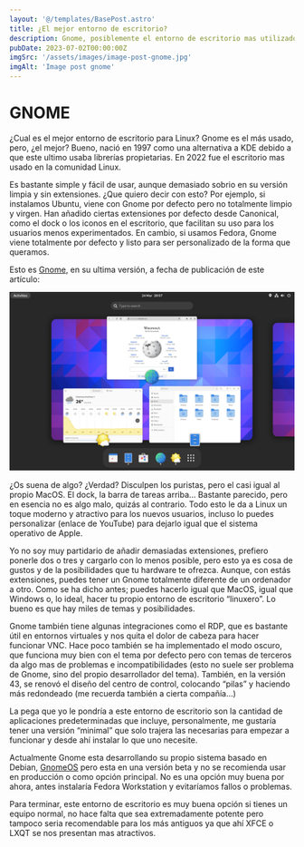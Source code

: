 ```yaml
---
layout: '@/templates/BasePost.astro'
title: ¿El mejor entorno de escritorio?
description: Gnome, posiblemente el entorno de escritorio mas utilizado el linux pero, ¿el mejor?.
pubDate: 2023-07-02T00:00:00Z
imgSrc: '/assets/images/image-post-gnome.jpg'
imgAlt: 'Image post gnome'
---
```

# GNOME

¿Cual es el mejor entorno de escritorio para Linux? Gnome es el más usado, pero, ¿el mejor? Bueno, nació en 1997 como una alternativa a KDE debido a que este ultimo usaba librerías propietarias.  En 2022 fue el escritorio mas usado en la comunidad Linux.

Es bastante simple y fácil de usar, aunque demasiado sobrio en su versión limpia y sin extensiones. ¿Que quiero decir con esto? Por ejemplo, si instalamos Ubuntu, viene con Gnome por defecto pero no totalmente limpio y virgen. Han añadido ciertas extensiones por defecto desde Canonical, como el dock o los iconos en el escritorio, que facilitan su uso para los usuarios menos experimentados. En cambio, si usamos Fedora, Gnome viene totalmente por defecto y listo para ser personalizado de la forma que queramos.

Esto es [Gnome](https://www.gnome.org/), en su ultima versión, a fecha de publicación de este artículo:

![alt text](/src/images/fourth-post/gnome-look.png 'Escritorio Gnome')

¿Os suena de algo? ¿Verdad? Disculpen los puristas, pero el casi igual al propio MacOS. El dock, la barra de tareas arriba… Bastante parecido, pero en esencia no es algo malo, quizás al contrario. Todo esto le da a Linux un toque moderno y atractivo para los nuevos usuarios, incluso lo puedes personalizar (enlace de YouTube) para dejarlo igual que el sistema operativo de Apple.

Yo no soy muy partidario de añadir demasiadas extensiones, prefiero ponerle dos o tres y cargarlo con lo menos posible, pero esto ya es cosa de gustos y de la posibilidades que tu hardware te ofrezca.  Aunque, con estás extensiones, puedes tener un Gnome totalmente diferente de un ordenador a otro. Como se ha dicho antes; puedes hacerlo igual que MacOS, igual que Windows o, lo ideal, hacer tu propio entorno de escritorio “linuxero”. Lo bueno es que hay miles de temas y posibilidades.

Gnome también tiene algunas integraciones como el RDP, que es bastante útil en entornos virtuales y nos quita el dolor de cabeza para hacer funcionar VNC.  Hace poco también se ha implementado el modo oscuro, que funciona muy bien con el tema por defecto pero con temas de terceros da algo mas de problemas e incompatibilidades (esto no suele ser problema de Gnome, sino del propio desarrollador del tema). También, en la versión 43, se renovó el diseño del centro de control, colocando “pilas” y haciendo más redondeado (me recuerda también a cierta compañía…)

La pega que yo le pondría a este entorno de escritorio son la cantidad de aplicaciones predeterminadas que incluye, personalmente, me gustaría tener una versión “minimal” que solo trajera las necesarias para empezar a funcionar y desde ahí instalar lo que uno necesite.

Actualmente Gnome esta desarrollando su propio sistema basado en Debian, [GnomeOS](https://os.gnome.org/) pero esta en una versión beta y no se recomienda usar en producción o como opción principal. No es una opción muy buena por ahora, antes instalaría Fedora Workstation y evitaríamos fallos o problemas.

Para terminar, este entorno de escritorio es muy buena opción si tienes un equipo normal, no hace falta que sea extremadamente potente pero tampoco seria recomendable para los más antiguos ya que ahí XFCE o LXQT se nos presentan mas atractivos.